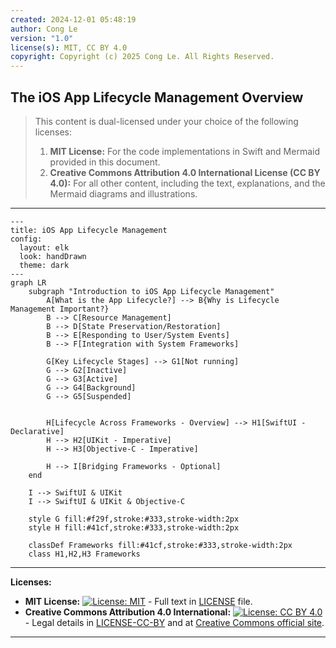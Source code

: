 ```yaml
---
created: 2024-12-01 05:48:19
author: Cong Le
version: "1.0"
license(s): MIT, CC BY 4.0
copyright: Copyright (c) 2025 Cong Le. All Rights Reserved.
---
```



## The iOS App Lifecycle Management Overview

> This content is dual-licensed under your choice of the following licenses:
> 1.  **MIT License:** For the code implementations in Swift and Mermaid provided in this document.
> 2.  **Creative Commons Attribution 4.0 International License (CC BY 4.0):** For all other content, including the text, explanations, and the Mermaid diagrams and illustrations.

---


```mermaid
---
title: iOS App Lifecycle Management
config:
  layout: elk
  look: handDrawn
  theme: dark
---
graph LR
    subgraph "Introduction to iOS App Lifecycle Management"
        A[What is the App Lifecycle?] --> B{Why is Lifecycle Management Important?}
        B --> C[Resource Management]
        B --> D[State Preservation/Restoration]
        B --> E[Responding to User/System Events]
        B --> F[Integration with System Frameworks]

        G[Key Lifecycle Stages] --> G1[Not running]
        G --> G2[Inactive]
        G --> G3[Active]
        G --> G4[Background]
        G --> G5[Suspended]


        H[Lifecycle Across Frameworks - Overview] --> H1[SwiftUI - Declarative]
        H --> H2[UIKit - Imperative]
        H --> H3[Objective-C - Imperative]

        H --> I[Bridging Frameworks - Optional]
    end

    I --> SwiftUI & UIKit
    I --> SwiftUI & UIKit & Objective-C

    style G fill:#f29f,stroke:#333,stroke-width:2px
    style H fill:#41cf,stroke:#333,stroke-width:2px

    classDef Frameworks fill:#41cf,stroke:#333,stroke-width:2px
    class H1,H2,H3 Frameworks

```


---
**Licenses:**

- **MIT License:**  [![License: MIT](https://img.shields.io/badge/License-MIT-yellow.svg)](LICENSE) - Full text in [LICENSE](LICENSE) file.
- **Creative Commons Attribution 4.0 International:** [![License: CC BY 4.0](https://licensebuttons.net/l/by/4.0/88x31.png)](LICENSE-CC-BY) - Legal details in [LICENSE-CC-BY](LICENSE-CC-BY) and at [Creative Commons official site](http://creativecommons.org/licenses/by/4.0/).

---